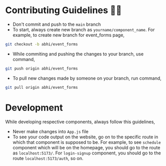 # Contributing Guidelines 👨‍💻

- Don't commit and push to the `main` branch
- To start, always create new branch as `yourname/component_name`. For example, to create new branch for event_forms page,
```bash
git checkout -b abhi/event_forms
```
- While commiting and pushing the changes to your branch, use command,
```bash
git push origin abhi/event_forms
```
- To pull new changes made by someone on your branch, run command,
```bash
git pull origin abhi/event_forms
```

# Development
While developing respective components, always follow this guidelines,
- Never make changes into `App.js` file
- To see your code output on the website, go on to the specific route in which that component is supposed to be. For example, to see `schedule` component which will be on the homepage, you should go to the route as `localhost:5173/`. For `login-signup` component, you should go to the route `localhost:5173/auth`, so on.
